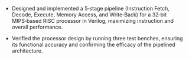 - Designed and implemented a 5‑stage pipeline (Instruction Fetch, Decode, Execute, Memory Access, and Write‑Back) for a 32‑bit MIPS‑based RISC processor in Verilog, maximizing instruction and overall performance.

- Verified the processor design by running three test benches, ensuring its functional accuracy and confirming the efficacy of the pipelined architecture.
